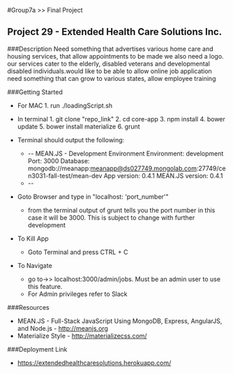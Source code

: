 #Group7a >> Final Project
## Project 29 - Extended Health Care Solutions Inc.

###Description
  Need something that advertises various home care and housing services, that allow appointments to be made we also need a logo. our services cater to the elderly, disabled veterans and developmental disabled individuals.would like to be able to allow online job application need something that can grow to various states, allow employee training

###Getting Started
* For MAC
        1. run ./loadingScript.sh
* In terminal
        1. git clone "repo_link"
        2. cd core-app
        3. npm install
        4. bower update
        5. bower install materialize
        6. grunt

* Terminal should output the following:
    * --
    MEAN.JS - Development Environment
    Environment:			development
    Port:				3000
    Database:				mongodb://meanapp:meanapp@ds027749.mongolab.com:27749/cen3031-fall-test/mean-dev
    App version:			0.4.1
    MEAN.JS version:			0.4.1
    * --
* Goto Browser and type in "localhost: 'port_number'"
	- from the terminal output of grunt tells you the port number in this case it will be 3000. This is subject to change with further development
* To Kill App
   * Goto Terminal and press CTRL + C

* To Navigate
  * go to->> localhost:3000/admin/jobs. Must be an admin user to use this feature.
  * For Admin privileges refer to Slack
 
###Resources
* MEAN.JS - Full-Stack JavaScript Using MongoDB, Express, AngularJS, and Node.js - http://meanjs.org
* Materialize Style - http://materializecss.com/

###Deployment Link
 * https://extendedhealthcaresolutions.herokuapp.com/
